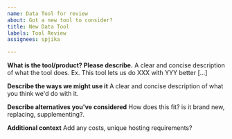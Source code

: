 ```yaml
---
name: Data Tool for review
about: Got a new tool to consider?
title: New Data Tool
labels: Tool Review
assignees: spjika

---
```


**What is the tool/product? Please describe.**
A clear and concise description of what the tool does. Ex. This tool lets us do XXX with YYY better [...]

**Describe the ways we might use it**
A clear and concise description of what you think we'd do with it.

**Describe alternatives you've considered**
How does this fit? is it brand new, replacing, supplementing?.

**Additional context**
Add any costs, unique hosting requirements?
